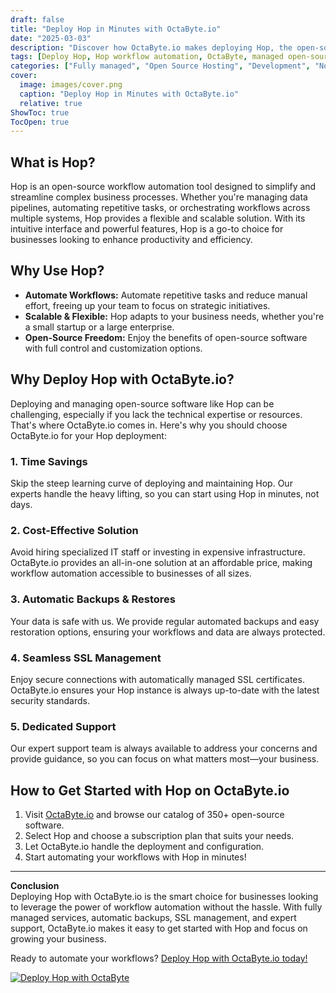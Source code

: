 ```yaml
---
draft: false
title: "Deploy Hop in Minutes with OctaByte.io"
date: "2025-03-03"
description: "Discover how OctaByte.io makes deploying Hop, the open-source workflow automation tool, effortless and hassle-free. Save time, reduce costs, and enjoy fully managed services with automatic backups, SSL management, and expert support."
tags: [Deploy Hop, Hop workflow automation, OctaByte, managed open-source software, workflow automation tools, Hop deployment, managed IT services, open-source software hosting, automated backups, SSL management, cost-effective IT solutions]
categories: ["Fully managed", "Open Source Hosting", "Development", "Nocode Lowcode", "Hop"]
cover:
  image: images/cover.png
  caption: "Deploy Hop in Minutes with OctaByte.io"
  relative: true
ShowToc: true
TocOpen: true
---
```



## What is Hop?

Hop is an open-source workflow automation tool designed to simplify and streamline complex business processes. Whether you're managing data pipelines, automating repetitive tasks, or orchestrating workflows across multiple systems, Hop provides a flexible and scalable solution. With its intuitive interface and powerful features, Hop is a go-to choice for businesses looking to enhance productivity and efficiency.

## Why Use Hop?

- **Automate Workflows:** Automate repetitive tasks and reduce manual effort, freeing up your team to focus on strategic initiatives.  
- **Scalable & Flexible:** Hop adapts to your business needs, whether you're a small startup or a large enterprise.  
- **Open-Source Freedom:** Enjoy the benefits of open-source software with full control and customization options.  

## Why Deploy Hop with OctaByte.io?

Deploying and managing open-source software like Hop can be challenging, especially if you lack the technical expertise or resources. That's where OctaByte.io comes in. Here's why you should choose OctaByte.io for your Hop deployment:

### 1. **Time Savings**  
Skip the steep learning curve of deploying and maintaining Hop. Our experts handle the heavy lifting, so you can start using Hop in minutes, not days.

### 2. **Cost-Effective Solution**  
Avoid hiring specialized IT staff or investing in expensive infrastructure. OctaByte.io provides an all-in-one solution at an affordable price, making workflow automation accessible to businesses of all sizes.

### 3. **Automatic Backups & Restores**  
Your data is safe with us. We provide regular automated backups and easy restoration options, ensuring your workflows and data are always protected.

### 4. **Seamless SSL Management**  
Enjoy secure connections with automatically managed SSL certificates. OctaByte.io ensures your Hop instance is always up-to-date with the latest security standards.

### 5. **Dedicated Support**  
Our expert support team is always available to address your concerns and provide guidance, so you can focus on what matters most—your business.

## How to Get Started with Hop on OctaByte.io

1. Visit [OctaByte.io](https://octabyte.io) and browse our catalog of 350+ open-source software.  
2. Select Hop and choose a subscription plan that suits your needs.  
3. Let OctaByte.io handle the deployment and configuration.  
4. Start automating your workflows with Hop in minutes!  

---

**Conclusion**  
Deploying Hop with OctaByte.io is the smart choice for businesses looking to leverage the power of workflow automation without the hassle. With fully managed services, automatic backups, SSL management, and expert support, OctaByte.io makes it easy to get started with Hop and focus on growing your business.  

Ready to automate your workflows? [Deploy Hop with OctaByte.io today!](https://octabyte.io)

[![Deploy Hop with OctaByte](/images/deploy-on-octabyte.png)](https://octabyte.io/fully-managed-open-source-services/development/nocode-lowcode/hop)